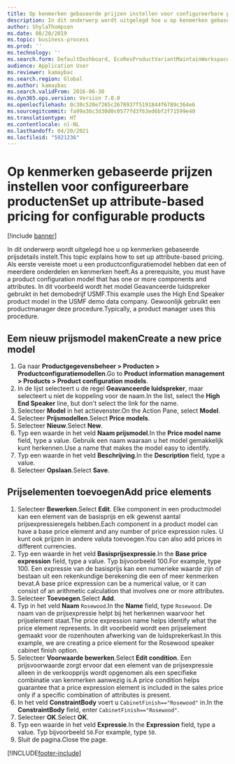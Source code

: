 ```yaml
---
title: Op kenmerken gebaseerde prijzen instellen voor configureerbare producten
description: In dit onderwerp wordt uitgelegd hoe u op kenmerken gebaseerde prijsdetails instelt.
author: ShylaThompson
ms.date: 08/20/2019
ms.topic: business-process
ms.prod: ''
ms.technology: ''
ms.search.form: DefaultDashboard, EcoResProductVariantMaintainWorkspace, PCProductConfigurationModelListPage, PCPriceModelList, PCPriceModel, PCConstraintEditor
audience: Application User
ms.reviewer: kamaybac
ms.search.region: Global
ms.author: kamaybac
ms.search.validFrom: 2016-06-30
ms.dyn365.ops.version: Version 7.0.0
ms.openlocfilehash: 0c30c520e7265c2676937f5191844f6789c364e6
ms.sourcegitcommit: fa99a36c3d30d0c0577fd3f63ed6bf2f71599e40
ms.translationtype: HT
ms.contentlocale: nl-NL
ms.lasthandoff: 04/20/2021
ms.locfileid: "5921236"
---
```

# <a name="set-up-attribute-based-pricing-for-configurable-products"></a><span data-ttu-id="f4ab0-103">Op kenmerken gebaseerde prijzen instellen voor configureerbare producten</span><span class="sxs-lookup"><span data-stu-id="f4ab0-103">Set up attribute-based pricing for configurable products</span></span>

[!include [banner](../../includes/banner.md)]

<span data-ttu-id="f4ab0-104">In dit onderwerp wordt uitgelegd hoe u op kenmerken gebaseerde prijsdetails instelt.</span><span class="sxs-lookup"><span data-stu-id="f4ab0-104">This topic explains how to set up attribute-based pricing.</span></span> <span data-ttu-id="f4ab0-105">Als eerste vereiste moet u een productconfiguratiemodel hebben dat een of meerdere onderdelen en kenmerken heeft.</span><span class="sxs-lookup"><span data-stu-id="f4ab0-105">As a prerequisite, you must have a product configuration model that has one or more components and attributes.</span></span> <span data-ttu-id="f4ab0-106">In dit voorbeeld wordt het model Geavanceerde luidspreker gebruikt in het demobedrijf USMF.</span><span class="sxs-lookup"><span data-stu-id="f4ab0-106">This example uses the High End Speaker product model in the USMF demo data company.</span></span> <span data-ttu-id="f4ab0-107">Gewoonlijk gebruikt een productmanager deze procedure.</span><span class="sxs-lookup"><span data-stu-id="f4ab0-107">Typically, a product manager uses this procedure.</span></span>


## <a name="create-a-new-price-model"></a><span data-ttu-id="f4ab0-108">Eem nieuw prijsmodel maken</span><span class="sxs-lookup"><span data-stu-id="f4ab0-108">Create a new price model</span></span>

1. <span data-ttu-id="f4ab0-109">Ga naar **Productgegevensbeheer \> Producten \> Productconfiguratiemodellen**.</span><span class="sxs-lookup"><span data-stu-id="f4ab0-109">Go to **Product information management \> Products \> Product configuration models**.</span></span>
1. <span data-ttu-id="f4ab0-110">In de lijst selecteert u de regel **Geavanceerde luidspreker**, maar selecteert u niet de koppeling voor de naam.</span><span class="sxs-lookup"><span data-stu-id="f4ab0-110">In the list, select the **High End Speaker** line, but don't select the link for the name.</span></span>
1. <span data-ttu-id="f4ab0-111">Selecteer **Model** in het actievenster.</span><span class="sxs-lookup"><span data-stu-id="f4ab0-111">On the Action Pane, select **Model**.</span></span>
1. <span data-ttu-id="f4ab0-112">Selecteer **Prijsmodellen**.</span><span class="sxs-lookup"><span data-stu-id="f4ab0-112">Select **Price models**.</span></span>
1. <span data-ttu-id="f4ab0-113">Selecteer **Nieuw**.</span><span class="sxs-lookup"><span data-stu-id="f4ab0-113">Select **New**.</span></span>
1. <span data-ttu-id="f4ab0-114">Typ een waarde in het veld **Naam prijsmodel**.</span><span class="sxs-lookup"><span data-stu-id="f4ab0-114">In the **Price model name** field, type a value.</span></span> <span data-ttu-id="f4ab0-115">Gebruik een naam waaraan u het model gemakkelijk kunt herkennen.</span><span class="sxs-lookup"><span data-stu-id="f4ab0-115">Use a name that makes the model easy to identify.</span></span>  
1. <span data-ttu-id="f4ab0-116">Typ een waarde in het veld **Beschrijving**.</span><span class="sxs-lookup"><span data-stu-id="f4ab0-116">In the **Description** field, type a value.</span></span>
1. <span data-ttu-id="f4ab0-117">Selecteer **Opslaan**.</span><span class="sxs-lookup"><span data-stu-id="f4ab0-117">Select **Save**.</span></span>

## <a name="add-price-elements"></a><span data-ttu-id="f4ab0-118">Prijselementen toevoegen</span><span class="sxs-lookup"><span data-stu-id="f4ab0-118">Add price elements</span></span>

1. <span data-ttu-id="f4ab0-119">Selecteer **Bewerken**.</span><span class="sxs-lookup"><span data-stu-id="f4ab0-119">Select **Edit**.</span></span> <span data-ttu-id="f4ab0-120">Elke component in een productmodel kan een element van de basisprijs en elk gewenst aantal prijsexpressieregels hebben.</span><span class="sxs-lookup"><span data-stu-id="f4ab0-120">Each component in a product model can have a base price element and any number of price expression rules.</span></span> <span data-ttu-id="f4ab0-121">U kunt ook prijzen in andere valuta toevoegen.</span><span class="sxs-lookup"><span data-stu-id="f4ab0-121">You can also add prices in different currencies.</span></span>  
2. <span data-ttu-id="f4ab0-122">Typ een waarde in het veld **Basisprijsexpressie**.</span><span class="sxs-lookup"><span data-stu-id="f4ab0-122">In the **Base price expression** field, type a value.</span></span> <span data-ttu-id="f4ab0-123">Typ bijvoorbeeld 100.</span><span class="sxs-lookup"><span data-stu-id="f4ab0-123">For example, type 100.</span></span> <span data-ttu-id="f4ab0-124">Een expressie van de basisprijs kan een numerieke waarde zijn of bestaan uit een rekenkundige berekening die een of meer kenmerken bevat.</span><span class="sxs-lookup"><span data-stu-id="f4ab0-124">A base price expression can be a numerical value, or it can consist of an arithmetic calculation that involves one or more attributes.</span></span>  
3. <span data-ttu-id="f4ab0-125">Selecteer **Toevoegen**.</span><span class="sxs-lookup"><span data-stu-id="f4ab0-125">Select **Add**.</span></span>
4. <span data-ttu-id="f4ab0-126">Typ in het veld **Naam** `Rosewood`.</span><span class="sxs-lookup"><span data-stu-id="f4ab0-126">In the **Name** field, type `Rosewood`.</span></span> <span data-ttu-id="f4ab0-127">De naam van de prijsexpressie helpt bij het herkennen waarvoor het prijselement staat.</span><span class="sxs-lookup"><span data-stu-id="f4ab0-127">The price expression name helps identify what the price element represents.</span></span> <span data-ttu-id="f4ab0-128">In dit voorbeeld wordt een prijselement gemaakt voor de rozenhouten afwerking van de luidsprekerkast.</span><span class="sxs-lookup"><span data-stu-id="f4ab0-128">In this example, we are creating a price element for the Rosewood speaker cabinet finish option.</span></span>  
5. <span data-ttu-id="f4ab0-129">Selecteer **Voorwaarde bewerken**.</span><span class="sxs-lookup"><span data-stu-id="f4ab0-129">Select **Edit condition**.</span></span> <span data-ttu-id="f4ab0-130">Een prijsvoorwaarde zorgt ervoor dat een element van de prijsexpressie alleen in de verkoopprijs wordt opgenomen als een specifieke combinatie van kenmerken aanwezig is.</span><span class="sxs-lookup"><span data-stu-id="f4ab0-130">A price condition helps guarantee that a price expression element is included in the sales price only if a specific combination of attributes is present.</span></span>  
6. <span data-ttu-id="f4ab0-131">In het veld **ConstraintBody** voert u `CabinetFinish=="Rosewood"` in.</span><span class="sxs-lookup"><span data-stu-id="f4ab0-131">In the **ConstraintBody** field, enter `CabinetFinish=="Rosewood"`.</span></span>
7. <span data-ttu-id="f4ab0-132">Selecteer **OK**.</span><span class="sxs-lookup"><span data-stu-id="f4ab0-132">Select **OK**.</span></span>
8. <span data-ttu-id="f4ab0-133">Typ een waarde in het veld **Expressie**.</span><span class="sxs-lookup"><span data-stu-id="f4ab0-133">In the **Expression** field, type a value.</span></span> <span data-ttu-id="f4ab0-134">Typ bijvoorbeeld `50`.</span><span class="sxs-lookup"><span data-stu-id="f4ab0-134">For example, type `50`.</span></span> 
9. <span data-ttu-id="f4ab0-135">Sluit de pagina.</span><span class="sxs-lookup"><span data-stu-id="f4ab0-135">Close the page.</span></span>



[!INCLUDE[footer-include](../../../includes/footer-banner.md)]